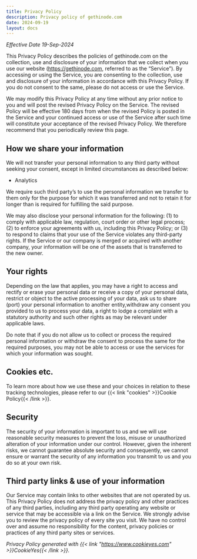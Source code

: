 ```yaml
---
title: Privacy Policy
description: Privacy policy of gethinode.com
date: 2024-09-19
layout: docs
---
```

<!-- markdownlint-disable MD036 -->
*Effective Date 19-Sep-2024*

This Privacy Policy describes the policies of gethinode.com on the collection, use and disclosure of your information that we collect when you use our website (https://gethinode.com, referred to as the “Service”). By accessing or using the Service, you are consenting to the collection, use and disclosure of your information in accordance with this Privacy Policy. If you do not consent to the same, please do not access or use the Service.

We may modify this Privacy Policy at any time without any prior notice to you and will post the revised Privacy Policy on the Service. The revised Policy will be effective 180 days from when the revised Policy is posted in the Service and your continued access or use of the Service after such time will constitute your acceptance of the revised Privacy Policy. We therefore recommend that you periodically review this page.

## How we share your information

We will not transfer your personal information to any third party without seeking your consent, except in limited circumstances as described
below:

- Analytics

We require such third party’s to use the personal information we transfer to them only for the purpose for which it was transferred and not to retain it for longer than is required for fulfilling the said purpose.

We may also disclose your personal information for the following: (1) to comply with applicable law, regulation, court order or other legal process; (2) to enforce your agreements with us, including this Privacy Policy; or (3) to respond to claims that your use of the Service violates any third-party rights. If the Service or our company is merged or acquired with another company, your information will be one of the assets that is transferred to the new owner.

## Your rights

Depending on the law that applies, you may have a right to access and rectify or erase your personal data or receive a copy of your personal data, restrict or object to the active processing of your data, ask us to share (port) your personal information to another entity,withdraw any consent you provided to us to process your data, a right to lodge a complaint with a statutory authority and such other rights as may be relevant under applicable laws. <!-- To exercise these rights, you can write to us at privacy@gethinode.com. We will respond to your request in accordance with applicable law. -->

Do note that if you do not allow us to collect or process the required personal information or withdraw the consent to process the same for the required purposes, you may not be able to access or use the services for which your information was sought.

## Cookies etc.

To learn more about how we use these and your choices in relation to these tracking technologies, please refer to our {{< link "cookies" >}}Cookie Policy{{< /link >}}.

## Security

The security of your information is important to us and we will use reasonable security measures to prevent the loss, misuse or unauthorized alteration of your information under our control. However, given the inherent risks, we cannot guarantee absolute security and consequently, we cannot ensure or warrant the security of any information you transmit to us and you do so at your own risk.

## Third party links & use of your information

Our Service may contain links to other websites that are not operated by us. This Privacy Policy does not address the privacy policy and other practices of any third parties, including any third party operating any website or service that may be accessible via a link on the Service. We strongly advise you to review the privacy policy of every site you visit. We have no control over and assume no responsibility for the content, privacy policies or practices of any third party sites or services.

<!-- ## Grievance / Data Protection Officer

If you have any queries or concerns about the processing of your information that is available with us, you may email us at privacy@gethinode.com. We will address your concerns in accordance with applicable law. -->

*Privacy Policy generated with {{< link "https://www.cookieyes.com" >}}CookieYes{{< /link >}}.*

